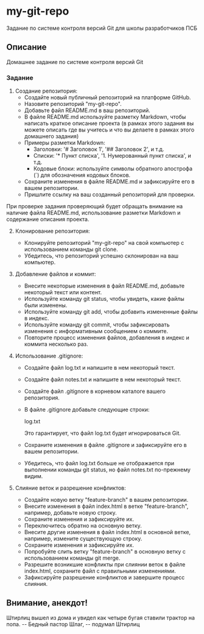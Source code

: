 # my-git-repo
Задание по системе контроля версий Git для школы разработчиков ПСБ

## Описание
Домашнее задание по системе контроля версий Git

### Задание
1. Создание репозитория:
   * Создайте новый публичный репозиторий на платформе GitHub.
   * Назовите репозиторий "my-git-repo".
   * Добавьте файл README.md в ваш репозиторий.
   * В файле README.md используйте разметку Markdown, чтобы написать краткое описание проекта (в рамках этого задания вы можете описать где вы учитесь и что вы делаете в рамках этого домашнего задания)
   * Примеры разметки Markdown:
     - Заголовки: '# Заголовок 1', '## Заголовок 2', и т.д.
     - Списки: '* Пункт списка', '1. Нумерованный пункт списка', и т.д.
     - Кодовые блоки: используйте символы обратного апострофа (`) для обозначения кодовых блоков.
   * Сохраните изменения в файле README.md и зафиксируйте его в вашем репозитории.
   * Пришлите ссылку на ваш созданный репозиторий для проверки.

При проверке задания проверяющий будет обращать внимание на наличие файла README.md, использование разметки Markdown и содержание описания проекта.

2. Клонирование репозитория:
   * Клонируйте репозиторий "my-git-repo" на свой компьютер с использованием команды git clone.
   * Убедитесь, что репозиторий успешно склонирован на ваш компьютер.

3. Добавление файлов и коммит:
   * Внесите некоторые изменения в файл README.md, добавьте некоторый текст или контент.
   * Используйте команду git status, чтобы увидеть, какие файлы были изменены.
   * Используйте команду git add, чтобы добавить измененные файлы в индекс.
   * Используйте команду git commit, чтобы зафиксировать изменения с информативным сообщением о коммите.
   * Повторите процесс изменения файлов, добавления в индекс и коммита несколько раз.

4. Использование .gitignore:
   * Создайте файл log.txt и напишите в нем некоторый текст.
   * Создайте файл notes.txt и напишите в нем некоторый текст.
   * Создайте файл .gitignore в корневом каталоге вашего репозитория.
   * В файле .gitignore добавьте следующие строки:
     
     log.txt
     
     Это гарантирует, что файл log.txt будет игнорироваться Git.
   * Сохраните изменения в файле .gitignore и зафиксируйте его в вашем репозитории.
   * Убедитесь, что файл log.txt больше не отображается при выполнении команды git status, но файл notes.txt по-прежнему видим.

5. Слияние веток и разрешение конфликтов:
   * Создайте новую ветку "feature-branch" в вашем репозитории.
   * Внесите изменения в файл index.html в ветке "feature-branch", например, добавьте новую строку.
   * Сохраните изменения и зафиксируйте их.
   * Переключитесь обратно на основную ветку.
   * Внесите другие изменения в файл index.html в основной ветке, например, измените существующую строку.
   * Сохраните изменения и зафиксируйте их.
   * Попробуйте слить ветку "feature-branch" в основную ветку с использованием команды git merge.
   * Разрешите возникшие конфликты при слиянии веток в файле index.html, сохраните файл с правильными изменениями.
   * Зафиксируйте разрешение конфликтов и завершите процесс слияния.

## Внимание, анекдот!
Штирлиц вышел из дома и увидел как четыре бугая ставили трактор на попа.
-- Бедный пастор Шлаг, -- подумал Штирлиц